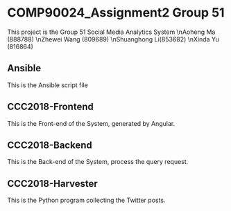 # COMP90024_Assignment2 Group 51

This project is the Group 51 Social Media Analytics System
\nAoheng Ma (888788)
\nZhewei Wang (809689)
\nShuanghong Li(853682)
\nXinda Yu (816864)

## Ansible
This is the Ansible script file
## CCC2018-Frontend 
This is the Front-end of the System, generated by Angular.
## CCC2018-Backend
This is the Back-end of the System, process the query request.
## CCC2018-Harvester
This is the Python program collecting the Twitter posts.

